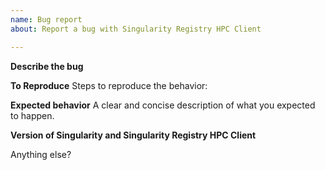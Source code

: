 ```yaml
---
name: Bug report
about: Report a bug with Singularity Registry HPC Client

---
```


**Describe the bug**

**To Reproduce**
Steps to reproduce the behavior:

**Expected behavior**
A clear and concise description of what you expected to happen.

**Version of Singularity and Singularity Registry HPC Client**

Anything else?

